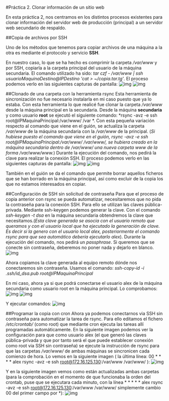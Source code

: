 #Práctica 2. Clonar información de un sitio web

En esta práctica 2, nos centramos en los distintos procesos existentes para clonar información del servidor web de producción (principal) a un servidor web secundario de respaldo.

##Copia de archivos por SSH

Uno de los métodos que tenemos para copiar archivos de una máquina a la otra es mediante el protocolo y servicio **SSH**.

En nuestro caso, lo que se ha hecho es comprimir la carpeta */var/www* y por SSH, copiarla a la carpeta principal del usuario de la máquina secundaria. El comando utilizado ha sido: *tar czf - /var/www | ssh usuarioMaquinaDestino@IPDestino 'cat > ~/copia.tar.tg'*. El proceso podemos verlo en las siguientes capturas de pantalla:
![img]()
![img]()

##Clonado de una carpeta con la herramienta rsync
Esta herramienta de sincronización no fue necesario instalarla en mi caso puesto que ya lo estaba. Con esta herramienta lo que realicé fue clonar la carpeta */var/www* desde la máquina principal en la secundaria. Desde la máquina **secundaria** y como usuario **root** se ejecutó el siguiente comando: *rsync -avz -e ssh root@IPMaquinaPrincipal:/var/www/ /var *. Con esta pequeña variación respecto al comando que viene en el guión, se actualiza la carpeta */var/www* de la máquina secundaria con la */var/www* de la principal. (*Si hubiese puesto el comando que viene en el guión, rsync -avz -e ssh root@IPMaquinaPrincipal:/var/www/ /var/www/, se hubiera creado en la máquina secundaria dentro de /var/www/ una nueva carpeta www de la forma /var/www/www.*) Durante la ejecución del comando, nos pedirá la clave para realizar la conexión SSH.
El proceso podemos verlo en las siguientes capturas de pantalla:
![img]()
![img]()

También en el guión se da el comando que permite borrar aquellos ficheros que se han borrado en la máquina principal, así como excluir de la copia los que no estamos interesados en copiar.

##Configuración de SSH sin solicitud de contraseña
Para que el proceso de copia anterior con rsync se pueda automatizar, necesitaremos que no pida la contraseña para la conexión SSH. Para ello se utilizan las claves pública-privada. Mediante ssh-keygen podemos generar la clave. Con el comando *ssh-keygen -t dsa* en la máquina secundaria obtendremos la clave que necesitamos.(*Esta clave generada se asocia con el usuario remoto que queramos y con el usuario local que ha ejecutado la generación de clave. Es decir si la genero con el usuario local alex, posteriormente el comando rsync para que sea automático debería ejecutarlo alex*). Durante la ejecución del comando, nos pedirá un *passphrase*. Si queremos que se conecte sin contraseña, deberemos no poner nada y dejarlo en blanco.
![img]()

Ahora copiamos la clave generada al equipo remoto dónde nos conectaremos sin contraseña. Usamos el comando: *ssh-copy-id -i .ssh/id_dsa.pub root@IPMaquinaPrincipal*

En mi caso, ahora ya si que podrá conectarse el usuario alex de la máquina secundaria como usuario root en la máquina principal. Lo comprobamos:
![img]()
![img]()

Y ejecutar comandos:
![img]()

##Programar la copia con cron
Ahora ya podemos conectarnos via SSH sin contraseña para automatizar la tarea de rsync. Para ello editamos el fichero */etc/crontab/* (como root) que mediante cron ejecuta las tareas allí programadas automáticamente. En la siguiente imagen podemos ver la configuración para que como usuario alex (el que generó las claves pública-privada y que por tanto será el que puede establecer conexión como root via SSH sin contraseña) se ejecute la instrucción de rsync para que las carpetas */var/www/* de ambas máquinas se sincronicen cada comienzo de hora. Lo vemos en la siguiente imagen ( la última línea: 00 * * * * alex rsync -avz -e ssh root@172.16.125.130:/var/www /var/www/ ):
![img]()

Y en la siguiente imagen vemos como están actualizadas ambas carpetas (para la comprobación en el momento de que funcionaba la orden del crontab, puse que se ejecutara cada minuto, con la línea * * * * * alex rsync -avz -e ssh root@172.16.125.130:/var/www /var/www/ simplemente cambio 00 del primer campo por *):
![img]()


